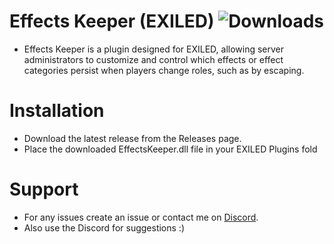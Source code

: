 # Effects Keeper (EXILED) ![Downloads](https://img.shields.io/github/downloads/Misfiy/EffectKeeper/total)
* Effects Keeper is a plugin designed for EXILED, allowing server administrators to customize and control which effects or effect categories persist when players change roles, such as by escaping.

# Installation
* Download the latest release from the Releases page.
* Place the downloaded EffectsKeeper.dll file in your EXILED Plugins fold

# Support
* For any issues create an issue or contact me on [Discord](https://discord.gg/RYzahv3vfC).
* Also use the Discord for suggestions :)
